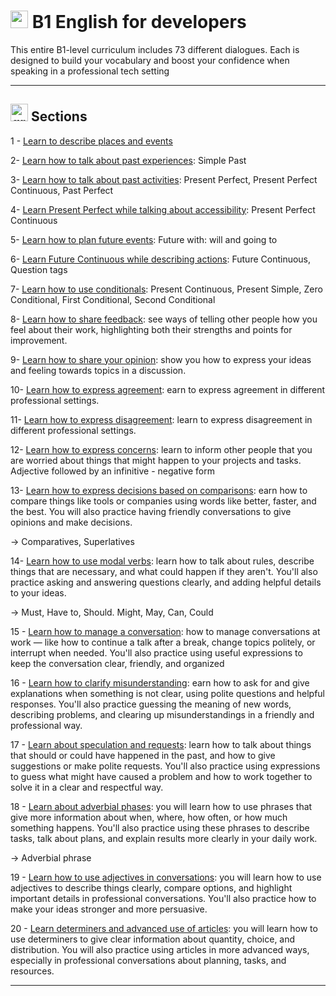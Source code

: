 # <img width="28" height="28" src="https://img.icons8.com/color/28/great-britain.png" alt="great britain"/>  B1 English for developers

This entire B1-level curriculum includes 73 different dialogues. Each is designed to build your vocabulary and boost your confidence when speaking in a professional tech setting

---

## <img width="28" height="28" src="https://img.icons8.com/color/28/great-britain.png" alt="great britain"/>  Sections

1 - [Learn to describe places and events](https://github.com/eugenia1984/english/blob/main/b1-english-for-developers/1-learn-to-describe-places-and-events.md)

2- [Learn how to talk about past experiences](https://github.com/eugenia1984/english/blob/main/b1-english-for-developers/2-learn-how-to-talk-about-past-experiences.md): Simple Past

3- [Learn how to talk about past activities](https://github.com/eugenia1984/english/blob/main/b1-english-for-developers/3-learn-how-to-talk-about-past-activities.md): Present Perfect, Present Perfect Continuous, Past Perfect

4- [Learn Present Perfect while talking about accessibility](https://github.com/eugenia1984/english/blob/main/b1-english-for-developers/4-learn-present-perfect-while-talking-about-accessibility.md): Present Perfect Continuous

5- [Learn how to plan future events](https://github.com/eugenia1984/english/blob/main/b1-english-for-developers/5-learn-how-to-plan-future-events.md): Future with: will and going to

6- [Learn Future Continuous while describing actions](https://github.com/eugenia1984/english/blob/main/b1-english-for-developers/6-learn-future-continuous-while-describing-actions.md): Future Continuous,  Question tags

7- [Learn how to use conditionals](https://github.com/eugenia1984/english/blob/main/b1-english-for-developers/7-learn-how-to-use-conditionals.md): Present Continuous, Present Simple, Zero Conditional, First Conditional, Second Conditional

8- [Learn how to share feedback](https://github.com/eugenia1984/english/blob/main/b1-english-for-developers/8-learn-how-to-share-feedback.md): see ways of telling other people how you feel about their work, highlighting both their strengths and points for improvement.

9- [Learn how to share your opinion](https://github.com/eugenia1984/english/blob/main/b1-english-for-developers/9-learn-how-to-share-your-opinion.md): show you how to express your ideas and feeling towards topics in a discussion.

10- [Learn how to express agreement](https://github.com/eugenia1984/english/blob/main/b1-english-for-developers/10-learn-how-to-express-agreement.md): earn to express agreement in different professional settings.

11- [Learn how to express disagreement](https://github.com/eugenia1984/english/blob/main/b1-english-for-developers/11-learn-how-to-express-disagreement.md): learn to express disagreement in different professional settings.

12- [Learn how to express concerns](https://github.com/eugenia1984/english/blob/main/b1-english-for-developers/12-learn-how-to-express-concerns.md):  learn to inform other people that you are worried about things that might happen to your projects and tasks. Adjective followed by an infinitive - negative form

13- [Learn how to express decisions based on comparisons](https://github.com/eugenia1984/english/blob/main/b1-english-for-developers/13-learn-how-to-express-decisions-based-on-comparisons.md): earn how to compare things like tools or companies using words like better, faster, and the best. You will also practice having friendly conversations to give opinions and make decisions. 

-> Comparatives, Superlatives

14- [Learn how to use modal verbs](https://github.com/eugenia1984/english/blob/main/b1-english-for-developers/14-learn-how-to-use-modal-verbs.md): learn how to talk about rules, describe things that are necessary, and what could happen if they aren't. You'll also practice asking and answering questions clearly, and adding helpful details to your ideas.

-> Must, Have to, Should. Might, May, Can, Could

15 - [Learn how to manage a conversation](https://github.com/eugenia1984/english/blob/main/b1-english-for-developers/15-learn-how-to-manage-a-conversation.md):  how to manage conversations at work — like how to continue a talk after a break, change topics politely, or interrupt when needed. You'll also practice using useful expressions to keep the conversation clear, friendly, and organized

16 - [Learn how to clarify misunderstanding](https://github.com/eugenia1984/english/blob/main/b1-english-for-developers/16-learn-how-to-clarify-misunderstandings.md): earn how to ask for and give explanations when something is not clear, using polite questions and helpful responses. You'll also practice guessing the meaning of new words, describing problems, and clearing up misunderstandings in a friendly and professional way.

17 - [Learn about speculation and requests](https://github.com/eugenia1984/english/blob/main/b1-english-for-developers/17-learn-about-speculation-and-requests.md): learn how to talk about things that should or could have happened in the past, and how to give suggestions or make polite requests. You'll also practice using expressions to guess what might have caused a problem and how to work together to solve it in a clear and respectful way.

18 - [Learn about adverbial phases](https://github.com/eugenia1984/english/blob/main/b1-english-for-developers/18-learn-about-adverbial-phrases.md): you will learn how to use phrases that give more information about when, where, how often, or how much something happens. You'll also practice using these phrases to describe tasks, talk about plans, and explain results more clearly in your daily work.

-> Adverbial phrase

19 - [Learn how to use adjectives in conversations](https://github.com/eugenia1984/english/blob/main/b1-english-for-developers/19-learn-how-to-use-adjectives-in-conversations.md): you will learn how to use adjectives to describe things clearly, compare options, and highlight important details in professional conversations. You'll also practice how to make your ideas stronger and more persuasive.

20 - [Learn determiners and advanced use of articles](https://github.com/eugenia1984/english/blob/main/b1-english-for-developers/20-learn-determiners-and-advanced-use-of-articles.md): you will learn how to use determiners to give clear information about quantity, choice, and distribution. You will also practice using articles in more advanced ways, especially in professional conversations about planning, tasks, and resources.

---
